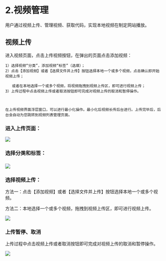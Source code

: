 # 2.视频管理

用户通过视频上传、管理视频、获取代码，实现本地视频在制定网站播放。

## 视频上传

进入视频页面，点击上传视频按钮，在弹出的页面点击添加视频：

```
1）选择视频“分类”，添加视频“标签”（选填）；
2）点击【添加视频】或者【选择文件并上传】按钮选择本地一个或多个视频，点击确认即开始视频上传；

   或者在本地选择一个或多个视频，将视频拖拽到视频上传区，即可进行视频上传；
3）上传过程中点击视频上传或者取消按钮即可完成对视频上传的取消和暂停操作。



在上传视频界面浮层窗口，可以进行最小化操作。最小化后视频长传后台进行。上传完毕后，后台会自动为您跳转到视频列表管理页面。
```

### 进入上传页面：

![](https://doc.bokecc.com/uploadfiles/image/201708/5.png)

### 选择分类和标签：

### ![](https://doc.bokecc.com/uploadfiles/image/201708/6.png)

### 选择视频上传：

方法一：点击【添加视频】或者【选择文件并上传】按钮选择本地一个或多个视频。

方法二：本地选择一个或多个视频，拖拽到视频上传区，即可进行视频上传。

![](https://doc.bokecc.com/uploadfiles/image/201708/7.png)

### 上传暂停、取消

上传过程中点击视频上传或者取消按钮即可完成对视频上传的取消和暂停操作。

![](https://doc.bokecc.com/uploadfiles/image/201708/8.png)

